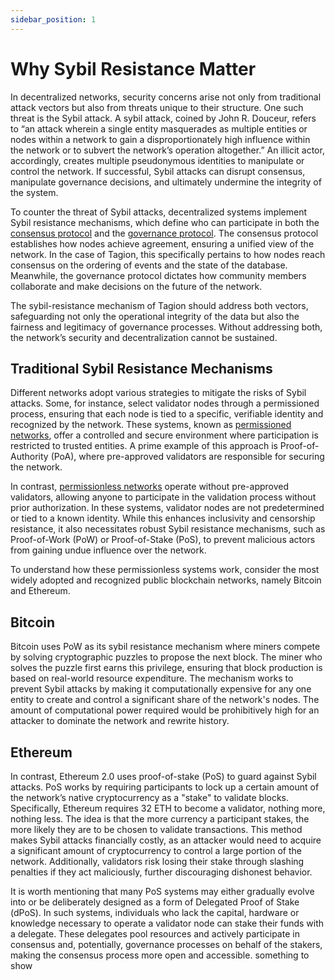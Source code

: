 ```yaml
---
sidebar_position: 1
---
```


# Why Sybil Resistance Matter

In decentralized networks, security concerns arise not only from traditional attack vectors but also from threats unique to their structure. One such threat is the Sybil attack. A sybil attack, coined by John R. Douceur, refers to “an attack wherein a single entity masquerades as multiple entities or nodes within a network to gain a disproportionately high influence within the network or to subvert the network’s operation altogether.”  An illicit actor, accordingly, creates multiple pseudonymous identities to manipulate or control the network. If successful, Sybil attacks can disrupt consensus, manipulate governance decisions, and ultimately undermine the integrity of the system. 

To counter the threat of Sybil attacks, decentralized systems implement Sybil resistance mechanisms, which define who can participate in both the [consensus protocol](/gov/glossary#consensus) and the [governance protocol](/gov/glossary#governance). The consensus protocol establishes how nodes achieve agreement, ensuring a unified view of the network. In the case of Tagion, this specifically pertains to how nodes reach consensus on the ordering of events and the state of the database. Meanwhile, the governance protocol dictates how community members collaborate and make decisions on the future of the network. 

The sybil-resistance mechanism of Tagion should address both vectors, safeguarding not only the operational integrity of the data but also the fairness and legitimacy of governance processes. Without addressing both, the network’s security and decentralization cannot be sustained. 

## Traditional Sybil Resistance Mechanisms 

Different networks adopt various strategies to mitigate the risks of Sybil attacks. Some, for instance, select validator nodes through a permissioned process, ensuring that each node is tied to a specific, verifiable identity and recognized by the network. These systems, known as [permissioned networks](/gov/glossary#permissionedpermissionless), offer a controlled and secure environment where participation is restricted to trusted entities. A prime example of this approach is Proof-of-Authority (PoA), where pre-approved validators are responsible for securing the network. 

In contrast, [permissionless networks](/gov/glossary#permissionedpermissionless) operate without pre-approved validators, allowing anyone to participate in the validation process without prior authorization. In these systems, validator nodes are not predetermined or tied to a known identity. While this enhances inclusivity and censorship resistance, it also necessitates robust Sybil resistance mechanisms, such as Proof-of-Work (PoW) or Proof-of-Stake (PoS), to prevent malicious actors from gaining undue influence over the network. 

To understand how these permissionless systems work, consider the most widely adopted and recognized public blockchain networks, namely Bitcoin and Ethereum. 

## Bitcoin

Bitcoin uses PoW as its sybil resistance mechanism where miners compete by solving cryptographic puzzles to propose the next block. The miner who solves the puzzle first earns this privilege, ensuring that block production is based on real-world resource expenditure. The mechanism works to prevent Sybil attacks by making it computationally expensive for any one entity to create and control a significant share of the network's nodes. The amount of computational power required would be prohibitively high for an attacker to dominate the network and rewrite history.  

## Ethereum

In contrast, Ethereum 2.0 uses proof-of-stake (PoS) to guard against Sybil attacks. PoS works by requiring participants to lock up a certain amount of the network’s native cryptocurrency as a "stake" to validate blocks. Specifically, Ethereum requires 32 ETH to become a validator, nothing more, nothing less. The idea is that the more currency a participant stakes, the more likely they are to be chosen to validate transactions. This method makes Sybil attacks financially costly, as an attacker would need to acquire a significant amount of cryptocurrency to control a large portion of the network. Additionally, validators risk losing their stake through slashing penalties if they act maliciously, further discouraging dishonest behavior. 

It is worth mentioning that many PoS systems may either gradually evolve into or be deliberately designed as a form of Delegated Proof of Stake (dPoS). In such systems, individuals who lack the capital, hardware or knowledge necessary to operate a validator node can stake their funds with a delegate. These delegates pool resources and actively participate in consensus and, potentially, governance processes on behalf of the stakers, making the consensus process more open and accessible. 
something to show

